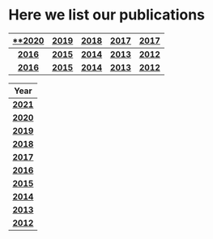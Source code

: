 # Here we list our publications

| [**2020](publications/2020.md)|[2019](publications/2019.md)| [2018](publications/2018.md)| [2017](publications/2017.md)| [2017](publications/2017.md)|
| :-:                         | :-:                        | :-:                         |      :-:                    |  :-:                        |
| [**2016**](publications/2016.md)|[**2015**](publications/2015.md)| [**2014**](publications/2014.md)| [**2013**](publications/2013.md)| [**2012**](publications/2012.md)|
| [**2016**](publications/2016.md)|[**2015**](publications/2015.md)| [**2014**](publications/2014.md)| [**2013**](publications/2013.md)| [**2012**](publications/2012.md)|


|Year | 
| --- | 
|  [**2021**](publications/2021.md)| 
|  [**2020**](publications/2020.md)| 
|  [**2019**](publications/2019.md)| 
|  [**2018**](publications/2018.md)| 
|  [**2017**](publications/2017.md)| 
|  [**2016**](publications/2016.md)| 
|  [**2015**](publications/2015.md)| 
|  [**2014**](publications/2014.md)| 
|  [**2013**](publications/2013.md)| 
|  [**2012**](publications/2012.md)| 
